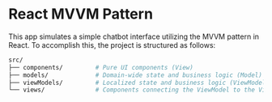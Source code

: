 # React MVVM Pattern

This app simulates a simple chatbot interface utilizing the MVVM pattern in
React. To accomplish this, the project is structured as follows:

```sh
src/
├── components/         # Pure UI components (View)
├── models/             # Domain-wide state and business logic (Model)
├── viewModels/         # Localized state and business logic (ViewModel)
└── views/              # Components connecting the ViewModel to the View
```

